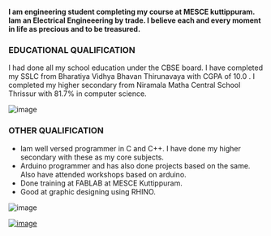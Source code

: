 **I am engineering student completing my course at MESCE kuttippuram. Iam an Electrical Engineeering by trade. I believe each and every moment in life as precious and to be treasured.**

### EDUCATIONAL QUALIFICATION
I had done all my school education under the CBSE board. I have completed my SSLC from Bharatiya Vidhya Bhavan Thirunavaya with CGPA of 10.0 .
I completed my higher secondary from Niramala Matha Central School Thrissur with 81.7% in computer science.

![image](http://www.methilinfotech.com/img/graphic_design.png)

### OTHER QUALIFICATION
- Iam well versed programmer in C and C++. I have done my higher secondary with these as my core subjects.
- Arduino programmer and has also done projects based on the same.
 Also have attended workshops based on arduino.
- Done training at FABLAB at MESCE Kuttippuram.
- Good at graphic designing using RHINO.

![image](http://aishinfotech.net/wp-content/uploads/2016/02/Web-Design-Services.png)

[![image](https://cdn2.iconfinder.com/data/icons/snipicons/5000/home-32.png)](https://arjunhari2704.github.io/)
